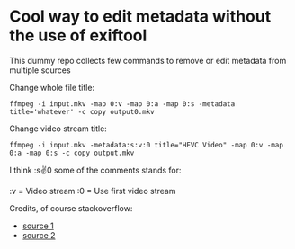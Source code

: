 # Cool way to edit metadata without the use of exiftool

This dummy repo collects few commands to remove or edit metadata from multiple sources


Change whole file title:
```
ffmpeg -i input.mkv -map 0:v -map 0:a -map 0:s -metadata title='whatever' -c copy output0.mkv
```

Change video stream title:
```
ffmpeg -i input.mkv -metadata:s:v:0 title="HEVC Video" -map 0:v -map 0:a -map 0:s -c copy output.mkv
```

I think :s:v:0 some of the comments stands for:

:v = Video stream :0 = Use first video stream


Credits, of course stackoverflow:

- [source 1](https://stackoverflow.com/questions/11474532/how-to-change-metadata-with-ffmpeg-avconv-without-creating-a-new-file)
- [source 2](https://stackoverflow.com/questions/26666879/ffmpeg-video-metadata-change?rq=1)
